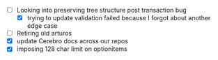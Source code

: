 * [ ] Looking into preserving tree structure post transaction bug
    * [x] trying to update validation failed because I forgot about another edge case
* [ ] Retiring old arturos  
* [x] update Cerebro docs across our repos
* [x] imposing 128 char limit on optionitems
